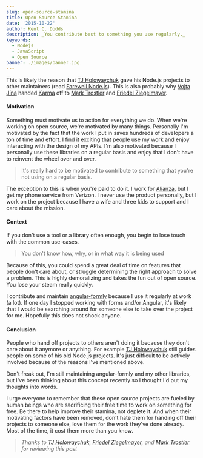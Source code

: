 ```yaml
---
slug: open-source-stamina
title: Open Source Stamina
date: '2015-10-22'
author: Kent C. Dodds
description: _You contribute best to something you use regularly._
keywords:
  - Nodejs
  - JavaScript
  - Open Source
banner: ./images/banner.jpg
---
```


This is likely the reason that
[TJ Holowaychuk](https://medium.com/u/bbb3c7ccb0a0) gave his Node.js projects to
other maintainers (read
[Farewell Node.js](https://medium.com/@tjholowaychuk/farewell-node-js-4ba9e7f3e52b#.pj5yx57zb)).
This is also probably why [Vojta Jína](https://medium.com/u/d265189b4f01) handed
[Karma](http://karma-runner.github.io/) off to
[Mark Trostler](https://medium.com/u/85bf364db998) and
[Friedel Ziegelmayer](https://medium.com/u/732a70d99f08).

#### Motivation

Something must motivate us to action for everything we do. When we're working on
open source, we're motivated by many things. Personally I'm motivated by the
fact that the work I put in saves hundreds of developers a ton of time and
effort. I find it exciting that people use my work and enjoy interacting with
the design of my APIs. I'm also motivated because I personally use these
libraries on a regular basis and enjoy that I don't have to reinvent the wheel
over and over.

> It's really hard to be motivated to contribute to something that you're not
> using on a regular basis.

The exception to this is when you're paid to do it. I work for
[Alianza](http://www.alianza.com/), but I get my phone service from Verizon. I
never use the product personally, but I work on the project because I have a
wife and three kids to support and I care about the mission.

#### Context

If you don't use a tool or a library often enough, you begin to lose touch with
the common use-cases.

> You don't know how, why, or in what way it is being used

Because of this, you could spend a great deal of time on features that people
don't care about, or struggle determining the right approach to solve a problem.
This is highly demoralizing and takes the fun out of open source. You lose your
steam really quickly.

I contribute and maintain
[angular-formly](https://github.com/formly-js/angular-formly) because I use it
regularly at work (a lot). If one day I stopped working with forms and/or
Angular, it's likely that I would be searching around for someone else to take
over the project for me. Hopefully this does not shock anyone.

#### Conclusion

People who hand off projects to others aren't doing it because they don't care
about it anymore or anything. For example
[TJ Holowaychuk](https://medium.com/u/bbb3c7ccb0a0) still guides people on some
of his old Node.js projects. It's just difficult to be actively involved because
of the reasons I've mentioned above.

Don't freak out, I'm still maintaining angular-formly and my other libraries,
but I've been thinking about this concept recently so I thought I'd put my
thoughts into words.

I urge everyone to remember that these open source projects are fueled by human
beings who are sacrificing their free time to work on something for free. Be
there to help improve their stamina, not deplete it. And when their motivating
factors have been removed, don't hate them for handing off their projects to
someone else, love them for the work they've done already. Most of the time, it
cost them more than you know.

> _Thanks to [TJ Holowaychuk](https://medium.com/@tjholowaychuk),
> [Friedel Ziegelmayer](https://medium.com/@dignifiedquire), and
> [Mark Trostler](https://medium.com/@zzoass) for reviewing this post_

